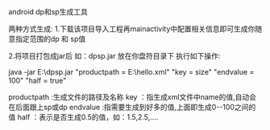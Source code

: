 android dp和sp生成工具

两种方式生成:
1.下载该项目导入工程再mainactivity中配置相关信息即可生成你随意指定范围的dp 和 sp值

2.将项目打包成jar后 如：dpsp.jar 放在你盘符目录下
执行如下操作:

java -jar E:\dpsp.jar "productpath = E:\\hello.xml" "key = size" "endvalue = 100" "half = true"

productpath :生成文件的路径及名称
key ：指生成xml文件中name的值,自动会在后面跟上sp或dp
endvalue :指需要生成到好多的值,上面即生成0--100之间的值
half ：表示是否生成0.5的值，如：1.5,2.5,....
